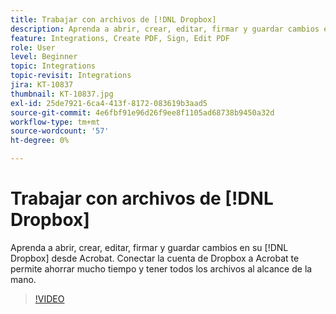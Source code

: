 ```yaml
---
title: Trabajar con archivos de [!DNL Dropbox]
description: Aprenda a abrir, crear, editar, firmar y guardar cambios en su [!DNL Dropbox] archivos desde Acrobat
feature: Integrations, Create PDF, Sign, Edit PDF
role: User
level: Beginner
topic: Integrations
topic-revisit: Integrations
jira: KT-10837
thumbnail: KT-10837.jpg
exl-id: 25de7921-6ca4-413f-8172-083619b3aad5
source-git-commit: 4e6fbf91e96d26f9ee8f1105ad68738b9450a32d
workflow-type: tm+mt
source-wordcount: '57'
ht-degree: 0%

---
```


# Trabajar con archivos de [!DNL Dropbox]

Aprenda a abrir, crear, editar, firmar y guardar cambios en su [!DNL Dropbox] desde Acrobat. Conectar la cuenta de Dropbox a Acrobat te permite ahorrar mucho tiempo y tener todos los archivos al alcance de la mano.

>[!VIDEO](https://video.tv.adobe.com/v/3409411?quality=12&learn=on&hidetitle=true)
